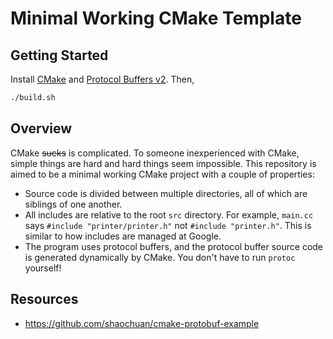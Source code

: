 # Minimal Working CMake Template

## Getting Started
Install [CMake][cmake_install] and [Protocol Buffers v2][proto_install]. Then,

```bash
./build.sh
```

## Overview
CMake ~~sucks~~ is complicated. To someone inexperienced with CMake, simple
things are hard and hard things seem impossible. This repository is aimed to be
a minimal working CMake project with a couple of properties:

- Source code is divided between multiple directories, all of which are
  siblings of one another.
- All includes are relative to the root `src` directory. For example, `main.cc`
  says `#include "printer/printer.h"` not `#include "printer.h"`. This is
  similar to how includes are managed at Google.
- The program uses protocol buffers, and the protocol buffer source code is
  generated dynamically by CMake. You don't have to run `protoc` yourself!

## Resources
- https://github.com/shaochuan/cmake-protobuf-example

[cmake_install]: https://github.com/mwhittaker/vms/blob/master/cpp/install_cmake.sh
[proto_install]: https://github.com/mwhittaker/vms/blob/master/cpp/install_protobuf.sh
